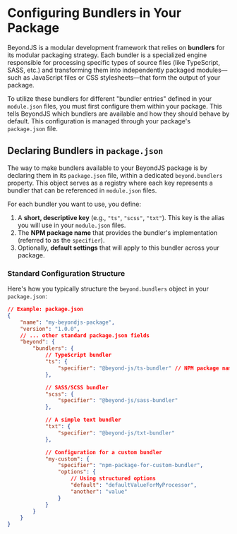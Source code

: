 # Configuring Bundlers in Your Package

BeyondJS is a modular development framework that relies on **bundlers** for its modular packaging strategy. Each bundler
is a specialized engine responsible for processing specific types of source files (like TypeScript, SASS, etc.) and
transforming them into independently packaged modules—such as JavaScript files or CSS stylesheets—that form the output
of your package.

To utilize these bundlers for different "bundler entries" defined in your `module.json` files, you must first configure
them within your package. This tells BeyondJS which bundlers are available and how they should behave by default. This
configuration is managed through your package's `package.json` file.

## Declaring Bundlers in `package.json`

The way to make bundlers available to your BeyondJS package is by declaring them in its `package.json` file, within a
dedicated `beyond.bundlers` property. This object serves as a registry where each key represents a bundler that can be
referenced in `module.json` files.

For each bundler you want to use, you define:

1.  A **short, descriptive key** (e.g., `"ts"`, `"scss"`, `"txt"`). This key is the alias you will use in your
    `module.json` files.
2.  The **NPM package name** that provides the bundler's implementation (referred to as the `specifier`).
3.  Optionally, **default settings** that will apply to this bundler across your package.

### Standard Configuration Structure

Here's how you typically structure the `beyond.bundlers` object in your `package.json`:

```json
// Example: package.json
{
	"name": "my-beyondjs-package",
	"version": "1.0.0",
	// ... other standard package.json fields
	"beyond": {
		"bundlers": {
			// TypeScript bundler
			"ts": {
				"specifier": "@beyond-js/ts-bundler" // NPM package name
			},

			// SASS/SCSS bundler
			"scss": {
				"specifier": "@beyond-js/sass-bundler"
			},

			// A simple text bundler
			"txt": {
				"specifier": "@beyond-js/txt-bundler"
			},

			// Configuration for a custom bundler
			"my-custom": {
				"specifier": "npm-package-for-custom-bundler",
				"options": {
					// Using structured options
					"default": "defaultValueForMyProcessor",
					"another": "value"
				}
			}
		}
	}
}
```
